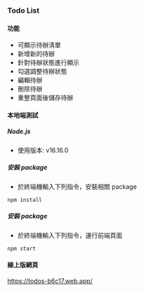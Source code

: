 ### Todo List

#### 功能

- 可顯示待辦淸單
- 新增新的待辦
- 針對待辦狀態進行顯示
- 勾選調整待辦狀態
- 編輯待辦
- 刪除待辦
- 重整頁面後儲存待辦

#### 本地端測試

##### Node.js

- 使用版本: v16.16.0

##### 安裝 package

- 於終端機輸入下列指令，安裝相關 package

```
npm install
```

##### 安裝 package

- 於終端機輸入下列指令，運行前端頁面

```
npm start
```

#### 線上版網頁
https://todos-b6c17.web.app/
